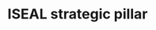 ---
title: 'ISEAL strategic pillar'
field: 'is.focus.strategyPillar'
slug: 'global-iseal-strategic-pillar'
comment: 'select from control list'
required: False
vocabulary: 'global-iseal-strategic-pillar.txt'
module: 'Scope'
cluster: 'Global'
policy: 'Controlled value. Multi select from control list.'
---